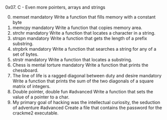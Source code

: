 0x07. C - Even more pointers, arrays and strings

0. memset
mandatory
Write a function that fills memory with a constant byte
1. memcpy
mandatory
Write a function that copies memory area.
2. strchr
mandatory
Write a function that locates a character in a string.
3. strspn
mandatory
Write a function that gets the length of a prefix substring.
4. strpbrk
mandatory
Write a function that searches a string for any of a set of bytes.
5. strstr
mandatory
Write a function that locates a substring.
6. Chess is mental torture
mandatory
Write a function that prints the chessboard.
7. The line of life is a ragged diagonal between duty and desire
mandatory
Write a function that prints the sum of the two diagonals of a square matrix of integers.
8. Double pointer, double fun
#advanced
Write a function that sets the value of a pointer to a char.
9. My primary goal of hacking was the intellectual curiosity, the seduction of adventure
#advanced
Create a file that contains the password for the crackme2 executable.
